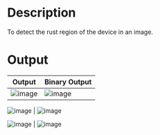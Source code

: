 # Description
To detect the rust region of the device in an image.

# Output
Output | Binary Output
-- | --
![image](https://user-images.githubusercontent.com/49195906/162358487-0aea63fe-5efc-4a96-a1c3-bc34a784cae4.png) | ![image](https://user-images.githubusercontent.com/49195906/162358711-1b30953c-b30a-4a79-abc6-78ebce494af2.png)

![image](https://user-images.githubusercontent.com/49195906/162358511-da1d44c4-2d4d-48be-bc48-8c6f69ec9cf0.png) | ![image](https://user-images.githubusercontent.com/49195906/162358746-29231324-8eba-401d-a977-34256265bd16.png)

![image](https://user-images.githubusercontent.com/49195906/162358528-dc0ae258-96d6-4257-8abf-e33f0cb4670c.png) | ![image](https://user-images.githubusercontent.com/49195906/162358774-277290c3-6dc5-49e8-9718-f0387c2db8db.png)


